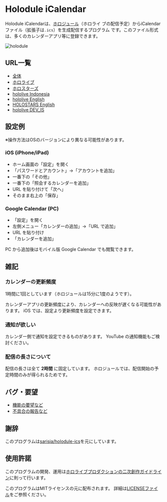 # Holodule iCalendar

Holodule iCalendarは、[ホロジュール](https://schedule.hololive.tv/)（ホロライ
ブの配信予定）からiCalendarファイル（拡張子は`.ics`）を生成配信するプログラム
です。このファイル形式は、多くのカレンダーアプリ等に登録できます。

![holodule](https://user-images.githubusercontent.com/33576079/76172492-00a80e80-61da-11ea-9590-a6bcc4a4982d.png)

## URL一覧

* [全体](https://gemmaro.github.io/holodule-ics/holodule-all.ics)
* [ホロライブ](https://gemmaro.github.io/holodule-ics/holodule-hololive.ics)
* [ホロスターズ](https://gemmaro.github.io/holodule-ics/holodule-holostars.ics)
* [hololive Indonesia](https://gemmaro.github.io/holodule-ics/holodule-indonesia.ics)
* [hololive English](https://gemmaro.github.io/holodule-ics/holodule-english.ics)
* [HOLOSTARS English](https://gemmaro.github.io/holodule-ics/holodule-holostars_english.ics)
* [hololive DEV\_IS](https://gemmaro.github.io/holodule-ics/holodule-dev_is.ics)

## 設定例

※操作方法はOSのバージョンにより異なる可能性があります。

### iOS (iPhone/iPad)

* ホーム画面の「設定」を開く
* 「パスワードとアカウント」→「アカウントを追加」
* 一番下の「その他」
* 一番下の「照会するカレンダーを追加」
* URL を貼り付けて「次へ」
* そのまま右上の「保存」

### Google Calendar (PC)

* 「設定」を開く
* 左側メニュー「カレンダーの追加」→「URL で追加」
* URL を貼り付け
* 「カレンダーを追加」

PC から追加後はモバイル版 Google Calendar でも閲覧できます。

## 雑記

### カレンダーの更新頻度

1時間に1回としています（ホロジュールは15分に1度のようです）。

カレンダーアプリの更新頻度により、カレンダーへの反映が遅くなる可能性があります。
iOS では、設定より更新頻度を設定できます。

### 通知が欲しい

カレンダー側で通知を設定できるものがあります。
YouTube の通知機能もご検討ください。

### 配信の長さについて

配信の長さは全て **2時間** に固定しています。
ホロジュールでは、配信開始の予定時間のみが得られるためです。

## バグ・要望

* [機能の要望など](https://github.com/gemmaro/holodule-ics/discussions)
* [不具合の報告など](https://github.com/gemmaro/holodule-ics/issues)

## 謝辞

このプログラムは[sarisia/holodule-ics](https://github.com/sarisia/holodule-ics)を元にしています。

## 使用許諾

このプログラムの開発、運用は[ホロライブプロダクションの二次創作ガイドライン](https://hololivepro.com/terms/ "hololive")に則って行います。

このプログラムはMITライセンスの元に配布されます。
詳細は[LICENSEファイル](LICENSE)をご参照ください。
